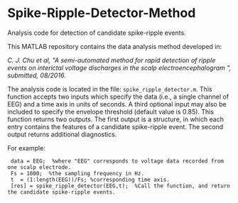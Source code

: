 # Spike-Ripple-Detector-Method

Analysis code for detection of candidate spike-ripple events.

This MATLAB repository contains the data analysis method developed in:

<i>C. J. Chu et al, "A semi-automated method for rapid detection of ripple events on interictal voltage discharges in the scalp electroencephalogram 
", submitted, 08/2016.</i>

The analysis code is located in the file:  <code>spike_ripple_detector.m</code>.  This function accepts two inputs which specify the data (i.e., a single channel of EEG) and a time axis in units of seconds.  A third optional input may also be included to specify the envelope threshold (default value is 0.85).  This function returns two outputs. The first output is a structure, in which each entry contains the features of a candidate spike-ripple event.  The second output returns additional diagnostics.

For example:

<pre><code> data = EEG;  %where "EEG" corresponds to voltage data recorded from one scalp electrode.
 Fs = 1000;  %the sampling frequency in Hz.
 t  = (1:length(EEG))/Fs; %corresponding time axis.
 [res] = spike_ripple_detector(EEG,t);  %Call the function, and return the candidate spike-ripple events.
 </code></pre>
